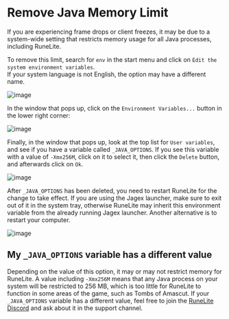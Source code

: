 # Remove Java Memory Limit

If you are experiencing frame drops or client freezes, it may be due to a system-wide setting that restricts memory usage for all Java processes, including RuneLite.

To remove this limit, search for `env` in the start menu and click on `Edit the system environment variables`.<br>
If your system language is not English, the option may have a different name.

![image](https://user-images.githubusercontent.com/831317/187771891-d2185b89-41e2-4ee4-9148-5b26e11a4c5a.png)

In the window that pops up, click on the `Environment Variables...` button in the lower right corner:

![image](https://user-images.githubusercontent.com/831317/187771906-39278c65-aea4-49c5-b4a9-733f3d4581a4.png)

Finally, in the window that pops up, look at the top list for `User variables`, and see if you have a variable called `_JAVA_OPTIONS`.
If you see this variable with a value of `-Xmx256M`, click on it to select it, then click the `Delete` button, and afterwards click on `Ok`.

![image](https://user-images.githubusercontent.com/831317/187771922-769bcac0-c943-4041-b8fd-4eced56c7dcd.png)

After `_JAVA_OPTIONS` has been deleted, you need to restart RuneLite for the change to take effect.
If you are using the Jagex launcher, make sure to exit out of it in the system tray,
otherwise RuneLite may inherit this environment variable from the already running Jagex launcher.
Another alternative is to restart your computer.

![image](https://user-images.githubusercontent.com/831317/187775510-dacc53e9-2b37-4656-ab96-e8b8a1b42aae.png)



## My `_JAVA_OPTIONS` variable has a different value

Depending on the value of this option, it may or may not restrict memory for RuneLite.
A value including `-Xmx256M` means that any Java process on your system will be restricted to 256 MB,
which is too little for RuneLite to function in some areas of the game, such as Tombs of Amascut.
If your `_JAVA_OPTIONS` variable has a different value,
feel free to join the [RuneLite Discord](https://runelite.net/discord) and ask about it in the support channel.
